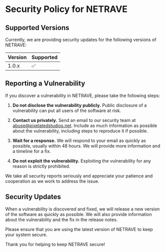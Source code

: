 # Security Policy for NETRAVE

## Supported Versions

Currently, we are providing security updates for the following versions of NETRAVE:

| Version | Supported          |
| ------- | ------------------ |
| 1.0.x   | :white_check_mark: |

## Reporting a Vulnerability

If you discover a vulnerability in NETRAVE, please take the following steps:

1. **Do not disclose the vulnerability publicly.** Public disclosure of a vulnerability can put all users of the software at risk.

2. **Contact us privately.** Send an email to our security team at abuse@pixelatedstudios.net. Include as much information as possible about the vulnerability, including steps to reproduce it if possible.

3. **Wait for a response.** We will respond to your email as quickly as possible, usually within 48 hours. We will provide more information and a timeline for a fix.

4. **Do not exploit the vulnerability.** Exploiting the vulnerability for any reason is strictly prohibited.

We take all security reports seriously and appreciate your patience and cooperation as we work to address the issue.

## Security Updates

When a vulnerability is discovered and fixed, we will release a new version of the software as quickly as possible. We will also provide information about the vulnerability and the fix in the release notes.

Please ensure that you are using the latest version of NETRAVE to keep your system secure.

Thank you for helping to keep NETRAVE secure!
